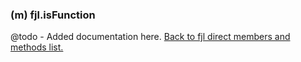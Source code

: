 ### (m) fjl.isFunction
@todo - Added documentation here.
[Back to fjl direct members and methods list.](#members-and-methods)
